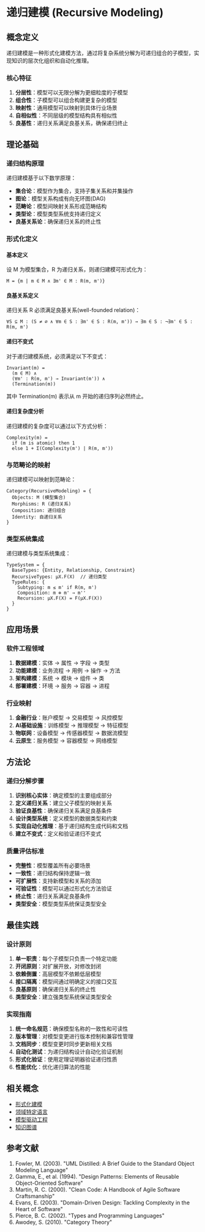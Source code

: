 # 递归建模 (Recursive Modeling)

## 概念定义

递归建模是一种形式化建模方法，通过将复杂系统分解为可递归组合的子模型，实现知识的层次化组织和自动化推理。

### 核心特征

1. **分层性**：模型可以无限分解为更细粒度的子模型
2. **组合性**：子模型可以组合构建更复杂的模型
3. **映射性**：通用模型可以映射到具体行业场景
4. **自相似性**：不同层级的模型结构具有相似性
5. **良基性**：递归关系满足良基关系，确保递归终止

## 理论基础

### 递归结构原理

递归建模基于以下数学原理：

- **集合论**：模型作为集合，支持子集关系和并集操作
- **图论**：模型关系构成有向无环图(DAG)
- **范畴论**：模型间映射关系形成范畴结构
- **类型论**：模型类型系统支持递归定义
- **良基关系论**：确保递归关系的终止性

### 形式化定义

#### 基本定义

设 M 为模型集合，R 为递归关系，则递归建模可形式化为：

```text
M = {m | m ∈ M ∧ ∃m' ∈ M : R(m, m')}
```

#### 良基关系定义

递归关系 R 必须满足良基关系(well-founded relation)：

```text
∀S ⊆ M : (S ≠ ∅ ∧ ∀m ∈ S : ∃m' ∈ S : R(m, m')) → ∃m ∈ S : ¬∃m' ∈ S : R(m, m')
```

#### 递归不变式

对于递归建模系统，必须满足以下不变式：

```text
Invariant(m) = 
  (m ∈ M) ∧ 
  (∀m' : R(m, m') → Invariant(m')) ∧
  (Termination(m))
```

其中 Termination(m) 表示从 m 开始的递归序列必然终止。

#### 递归复杂度分析

递归建模的复杂度可以通过以下方式分析：

```text
Complexity(m) = 
  if (m is atomic) then 1
  else 1 + Σ(Complexity(m') | R(m, m'))
```

### 与范畴论的映射

递归建模可以映射到范畴论：

```text
Category(RecursiveModeling) = {
  Objects: M (模型集合)
  Morphisms: R (递归关系)
  Composition: 递归组合
  Identity: 自递归关系
}
```

### 类型系统集成

递归建模与类型系统集成：

```text
TypeSystem = {
  BaseTypes: {Entity, Relationship, Constraint}
  RecursiveTypes: μX.F(X)  // 递归类型
  TypeRules: {
    Subtyping: m ≤ m' if R(m, m')
    Composition: m ⊗ m' → m''
    Recursion: μX.F(X) = F(μX.F(X))
  }
}
```

## 应用场景

### 软件工程领域

1. **数据建模**：实体 → 属性 → 字段 → 类型
2. **功能建模**：业务流程 → 用例 → 操作 → 方法
3. **架构建模**：系统 → 模块 → 组件 → 类
4. **部署建模**：环境 → 服务 → 容器 → 进程

### 行业映射

1. **金融行业**：账户模型 → 交易模型 → 风控模型
2. **AI基础设施**：训练模型 → 推理模型 → 特征模型
3. **物联网**：设备模型 → 传感器模型 → 数据流模型
4. **云原生**：服务模型 → 容器模型 → 网络模型

## 方法论

### 递归分解步骤

1. **识别核心实体**：确定模型的主要组成部分
2. **定义递归关系**：建立父子模型的映射关系
3. **验证良基性**：确保递归关系满足良基条件
4. **设计类型系统**：定义模型的数据类型和约束
5. **实现自动化推理**：基于递归结构生成代码和文档
6. **建立不变式**：定义和验证递归不变式

### 质量评估标准

- **完整性**：模型覆盖所有必要场景
- **一致性**：递归结构保持逻辑一致
- **可扩展性**：支持新模型和关系的添加
- **可验证性**：模型可以通过形式化方法验证
- **终止性**：递归关系满足良基条件
- **类型安全**：模型类型系统保证类型安全

## 最佳实践

### 设计原则

1. **单一职责**：每个子模型只负责一个特定功能
2. **开闭原则**：对扩展开放，对修改封闭
3. **依赖倒置**：高层模型不依赖低层模型
4. **接口隔离**：模型间通过明确定义的接口交互
5. **良基原则**：确保递归关系的终止性
6. **类型安全**：建立强类型系统保证类型安全

### 实现指南

1. **统一命名规范**：确保模型名称的一致性和可读性
2. **版本管理**：对模型变更进行版本控制和兼容性管理
3. **文档同步**：模型变更时同步更新相关文档
4. **自动化测试**：为递归结构设计自动化验证机制
5. **形式化验证**：使用定理证明器验证递归性质
6. **性能优化**：优化递归算法的性能

## 相关概念

- [形式化建模](./formal-modeling.md)
- [领域特定语言](./domain-specific-language.md)
- [模型驱动工程](./model-driven-engineering.md)
- [知识图谱](./knowledge-graph.md)

## 参考文献

1. Fowler, M. (2003). "UML Distilled: A Brief Guide to the Standard Object Modeling Language"
2. Gamma, E., et al. (1994). "Design Patterns: Elements of Reusable Object-Oriented Software"
3. Martin, R. C. (2000). "Clean Code: A Handbook of Agile Software Craftsmanship"
4. Evans, E. (2003). "Domain-Driven Design: Tackling Complexity in the Heart of Software"
5. Pierce, B. C. (2002). "Types and Programming Languages"
6. Awodey, S. (2010). "Category Theory"

